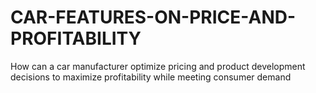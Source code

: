 # CAR-FEATURES-ON-PRICE-AND-PROFITABILITY
How can a car manufacturer optimize pricing and product development decisions to maximize profitability while meeting consumer demand
